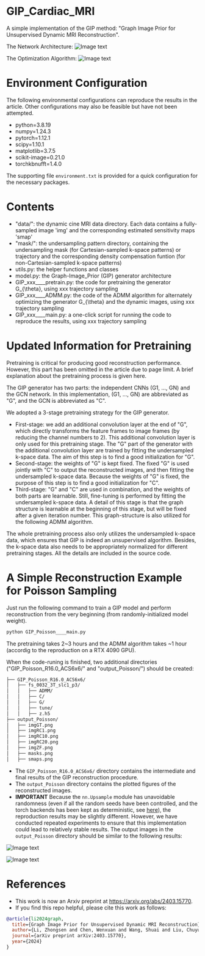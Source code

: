 # GIP_Cardiac_MRI
A simple implementation of the GIP method: "Graph Image Prior for Unsupervised Dynamic MRI Reconstruction".

The Network Architecture:
![Image text](illustration/Network_Architecture.png)

The Optimization Algorithm:
![Image text](illustration/Optimization_Algorithm.png)

# Environment Configuration
The following environmental configurations can reproduce the results in the article. Other configurations may also be feasible but have not been attempted.

* python=3.8.19
* numpy=1.24.3
* pytorch=1.12.1
* scipy=1.10.1
* matplotlib=3.7.5
* scikit-image=0.21.0
* torchkbnufft=1.4.0
  
The supporting file `environment.txt` is provided for a quick configuration for the necessary packages.

# Contents
* "data/": the dynamic cine MRI data directory. Each data contains a fully-sampled image 'img' and the corresponding estimated sensitivity maps 'smap'
* "mask/": the undersampling pattern directory, containing the undersampling mask (for Cartesian-sampled k-space patterns) or trajectory and the corresponding density compensation funtion (for non-Cartesian-sampled k-space patterns)
* utils.py: the helper functions and classes
* model.py: the Graph-Image_Prior (GIP) generator architecture
* GIP_xxx____pretrain.py: the code for pretraining the generator G_{\theta}, using xxx trajectory sampling
* GIP_xxx____ADMM.py: the code of the ADMM algorithm for alternately optimizing the generator G_{\theta} and the dynamic images, using xxx trajectory sampling
* GIP_xxx____main.py: a one-click script for running the code to reproduce the results, using xxx trajectory sampling

# Updated Information for Pretraining

Pretraining is critical for producing good reconstruction performance. However, this part has been omitted in the article due to page limit. A brief explanation about the pretraining process is given here.

The GIP generator has two parts: the independent CNNs (G1, ..., GN) and the GCN network. In this implementation, (G1, ..., GN) are abbreviated as "G", and the GCN is abbreviated as "C".

We adopted a 3-stage pretraining strategy for the GIP generator.

* First-stage: we add an additional convolution layer at the end of "G", which directly transforms the feature frames to image frames (by reducing the channel numbers to 2). This additional convolution layer is only used for this pretraining stage. The "G" part of the generator with the additional convolution layer are trained by fitting the undersampled k-space data. The aim of this step is to find a good initialization for "G".
* Second-stage: the weights of "G" is kept fixed. The fixed "G" is used jointly with "C" to output the reconstructed images, and then fitting the undersampled k-space data. Because the weights of "G" is fixed, the purpose of this step is to find a good initialization for "C".
* Third-stage: "G" and "C" are used in combination, and the weights of both parts are learnable. Still, fine-tuning is performed by fitting the undersampled k-space data. A detail of this stage is that the graph structure is learnable at the beginning of this stage, but will be fixed after a given iteration number. This graph-structure is also utilized for the following ADMM algorithm.

The whole pretraining process also only utilizes the undersampled k-space data, which ensures that GIP is indeed an unsupervised algorithm. Besides, the k-space data also needs to be appropriately normalized for different pretraining stages. All the details are included in the source code.

# A Simple Reconstruction Example for Poisson Sampling
Just run the following command to train a GIP model and perform reconstruction from the very beginning (from randomly-initialized model weight).

```bash
python GIP_Poisson____main.py
```

The pretraining takes 2~3 hours and the ADMM algorithm takes ~1 hour (accordig to the reproduction on a RTX 4090 GPU).

When the code-runing is finished, two additional directories ("GIP_Poisson_R16.0_ACS6x6/" and "output_Poisson/") should be created:

```bash
├── GIP_Poisson_R16.0_ACS6x6/
│   ├── fs_0032_3T_slc1_p3/
│   │   ├── ADMM/
│   │   ├── C/
│   │   ├── G/
│   │   ├── tune/
│   │   ├── z.h5
├── output_Poisson/
│   ├── imgGT.png
│   ├── imgRC1.png
│   ├── imgRC10.png
│   ├── imgRC20.png
│   ├── imgZF.png
│   ├── masks.png
│   ├── smaps.png
```
* The `GIP_Poisson_R16.0_ACS6x6/` directory contains the intermediate and final results of the GIP reconstruction procedure.
* The `output_Poisson` directory contains the plotted figures of the reconstructed images.
* __IMPORTANT__   Because the `nn.Upsample` module has unavoidable randomness (even if all the random seeds have been controlled, and the torch backends has been kept as deterministic, see [here](https://discuss.pytorch.org/t/non-deterministic-behavior-of-pytorch-upsample-interpolate/42842/6)), the reproduction results may be slightly different. However, we have conducted repeated experiments to ensure that this implementation could lead to relatively stable results. The output images in the `output_Poisson` directory should be similar to the following results:

![Image text](illustration/smap_and_mask.png)

![Image text](illustration/recon_images.png)

# References
* This work is now an Arxiv preprint at https://arxiv.org/abs/2403.15770.
* If you find this repo helpful, please cite this work as follows:
```bibtex
@article{li2024graph,
  title={Graph Image Prior for Unsupervised Dynamic MRI Reconstruction},
  author={Li, Zhongsen and Chen, Wenxuan and Wang, Shuai and Liu, Chuyu and Li, Rui},
  journal={arXiv preprint arXiv:2403.15770},
  year={2024}
}
```
